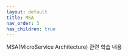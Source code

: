 ```yaml
---
layout: default
title: MSA
nav_order: 3
has_children: true
---
```


MSA(MicroService Architecture) 관련 학습 내용